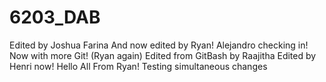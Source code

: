 # 6203_DAB
Edited by Joshua Farina
And now edited by Ryan!
Alejandro checking in!
Now with more Git! (Ryan again)
Edited from GitBash by Raajitha
Edited by Henri now!
Hello All From Ryan!
Testing simultaneous changes